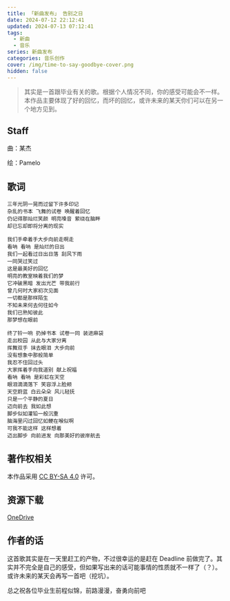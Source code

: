 ```yaml
---
title: 「新曲发布」 告别之日
date: 2024-07-12 22:12:41
updated: 2024-07-13 07:12:41
tags:
  - 新曲
  - 音乐
series: 新曲发布
categories: 音乐创作
cover: /img/time-to-say-goodbye-cover.png
hidden: false
---
```

> 其实是一首跟毕业有关的歌。根据个人情况不同，你的感受可能会不一样。本作品主要体现了好的回忆，而坏的回忆，或许未来的某天你们可以在另一个地方见到。

## Staff

曲：某杰

绘：Pamelo

## 歌词

```text
三年光阴一晃而过留下许多印记
杂乱的书本 飞舞的试卷 唤醒着回忆
仍记得那灿烂笑颜 明亮嗓音 萦绕在脑畔
却已忘却即将分离的现实

我们手牵着手大步向前走啊走
看呐 看呐 是灿烂的日出
我们一起看过日出日落 刮风下雨  
一同哭过笑过
这是最美好的回忆
明亮的教室映着我们的梦
它冲破黑暗 发出光芒 带我前行
曾几何时大家初次见面
一切都是那样陌生
不知未来何去何往如今
我们已熟知彼此
那梦想在眼前

终了铃一响 扔掉书本 试卷一同 装进麻袋
走出校园 从此与大家分离
挥舞双手 抹去眼泪 大步向前
没有想象中那般简单
我忍不住回过头
大家挥着手向我道别 献上祝福
看呐 看呐 是彩虹在天空
眼泪滴滴落下 笑容浮上脸颊
天空蔚蓝 白云朵朵 风儿轻抚
只是一个平静的夏日
迈向前去 我如此想
脚步似如灌铅一般沉重
脑海里闪过回忆如鲠在喉似啊
可我不能这样 这样想着
迈出脚步 向前进发 向那美好的彼岸航去
```

## 著作权相关

本作品采用 [CC BY-SA 4.0](https://creativecommons.org/licenses/by-sa/4.0/) 许可。

## 资源下载

[OneDrive](https://1drv.ms/f/s!ArwhnkwPhdFcjXmkIHNEkCQcKgpZ)

## 作者的话

这首歌其实是在一天里赶工的产物，不过很幸运的是赶在 Deadline 前做完了。其实并不完全是自己的感受，但如果写出来的话可能事情的性质就不一样了（？）。或许未来的某天会再写一首吧（挖坑）。

总之祝各位毕业生前程似锦，前路漫漫，奋勇向前吧
